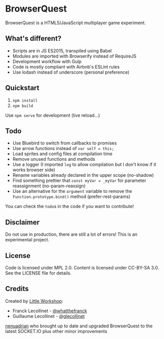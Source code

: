 BrowserQuest
============

BrowserQuest is a HTML5/JavaScript multiplayer game experiment.


What's different?
-----------------

- Scripts are in JS ES2015, transpiled using Babel
- Modules are imported with Browserify instead of RequireJS
- Development workflow with Gulp
- Code is mostly compliant with Airbnb's ESLint rules
- Use lodash instead of underscore (personal preference)


Quickstart
----------

1. `npm install`
2. `npm build`

Use `npm serve` for development (live reload…)


Todo
----

- Use Bluebird to switch from callbacks to promises
- Use arrow functions instead of `var self = this;`
- Load sprites and config files at compilation time
- Remove unused functions and methods
- Use a logger (I imported `log` to allow compilation but I don't know if it works browser side)
- Rename variables already declared in the upper scope (no-shadow)
- Find something prettier that `const myVar = _myVar` for parameter reassignment (no-param-reassign)
- Use an alternative for the `argument` variable to remove the `Function.prototype.bind()` method (prefer-rest-params)

You can check the `todo`s in the code if you want to contribute!


Disclaimer
----------

Do not use in production, there are still a lot of errors!
This is an experimental project.


License
-------

Code is licensed under MPL 2.0. Content is licensed under CC-BY-SA 3.0.
See the LICENSE file for details.


Credits
-------

Created by [Little Workshop](http://www.littleworkshop.fr):

* Franck Lecollinet - [@whatthefranck](http://twitter.com/whatthefranck)
* Guillaume Lecollinet - [@glecollinet](http://twitter.com/glecollinet)


[nenuadrian](https://github.com/nenuadrian) who brought up to date and upgraded BrowserQuest to the latest SOCKET.IO plus other minor improvements
